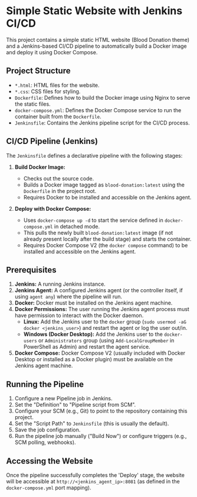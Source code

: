 # Simple Static Website with Jenkins CI/CD

This project contains a simple static HTML website (Blood Donation theme) and a Jenkins-based CI/CD pipeline to automatically build a Docker image and deploy it using Docker Compose.

## Project Structure

- `*.html`: HTML files for the website.
- `*.css`: CSS files for styling.
- `Dockerfile`: Defines how to build the Docker image using Nginx to serve the static files.
- `docker-compose.yml`: Defines the Docker Compose service to run the container built from the `Dockerfile`.
- `Jenkinsfile`: Contains the Jenkins pipeline script for the CI/CD process.

## CI/CD Pipeline (Jenkins)

The `Jenkinsfile` defines a declarative pipeline with the following stages:

1.  **Build Docker Image:**
    - Checks out the source code.
    - Builds a Docker image tagged as `blood-donation:latest` using the `Dockerfile` in the project root.
    - Requires Docker to be installed and accessible on the Jenkins agent.

2.  **Deploy with Docker Compose:**
    - Uses `docker-compose up -d` to start the service defined in `docker-compose.yml` in detached mode.
    - This pulls the newly built `blood-donation:latest` image (if not already present locally after the build stage) and starts the container.
    - Requires Docker Compose V2 (the `docker compose` command) to be installed and accessible on the Jenkins agent.

## Prerequisites

1.  **Jenkins:** A running Jenkins instance.
2.  **Jenkins Agent:** A configured Jenkins agent (or the controller itself, if using `agent any`) where the pipeline will run.
3.  **Docker:** Docker must be installed on the Jenkins agent machine.
4.  **Docker Permissions:** The user running the Jenkins agent process must have permission to interact with the Docker daemon.
    - **Linux:** Add the Jenkins user to the `docker` group (`sudo usermod -aG docker <jenkins_user>`) and restart the agent or log the user out/in.
    - **Windows (Docker Desktop):** Add the Jenkins user to the `docker-users` or `Administrators` group (using `Add-LocalGroupMember` in PowerShell as Admin) and restart the agent service.
5.  **Docker Compose:** Docker Compose V2 (usually included with Docker Desktop or installed as a Docker plugin) must be available on the Jenkins agent machine.

## Running the Pipeline

1.  Configure a new Pipeline job in Jenkins.
2.  Set the "Definition" to "Pipeline script from SCM".
3.  Configure your SCM (e.g., Git) to point to the repository containing this project.
4.  Set the "Script Path" to `Jenkinsfile` (this is usually the default).
5.  Save the job configuration.
6.  Run the pipeline job manually ("Build Now") or configure triggers (e.g., SCM polling, webhooks).

## Accessing the Website
Once the pipeline successfully completes the 'Deploy' stage, the website will be accessible at `http://<jenkins_agent_ip>:8081` (as defined in the `docker-compose.yml` port mapping).

